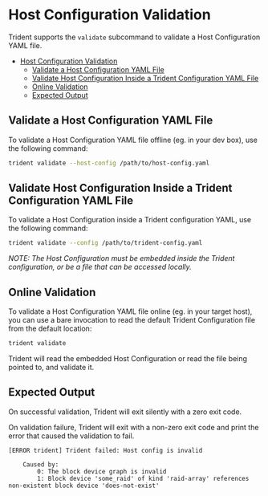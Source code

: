 # Host Configuration Validation

Trident supports the `validate` subcommand to validate a Host Configuration YAML
file.

- [Host Configuration Validation](#host-configuration-validation)
  - [Validate a Host Configuration YAML File](#validate-a-host-configuration-yaml-file)
  - [Validate Host Configuration Inside a Trident Configuration YAML File](#validate-host-configuration-inside-a-trident-configuration-yaml-file)
  - [Online Validation](#online-validation)
  - [Expected Output](#expected-output)

## Validate a Host Configuration YAML File

To validate a Host Configuration YAML file offline (eg. in your dev box), use
the following command:

```bash
trident validate --host-config /path/to/host-config.yaml
```

## Validate Host Configuration Inside a Trident Configuration YAML File

To validate a Host Configuration inside a Trident configuration YAML, use the
following command:

```bash
trident validate --config /path/to/trident-config.yaml
```

*NOTE: The Host Configuration must be embedded inside the Trident configuration,
or be a file that can be accessed locally.*

## Online Validation

To validate a Host Configuration YAML file online (eg. in your target host), you
can use a bare invocation to read the default Trident Configuration file from
the default location:

```bash
trident validate
```

Trident will read the embedded Host Configuration or read the file being pointed
to, and validate it.

## Expected Output

On successful validation, Trident will exit silently with a zero exit code.

On validation failure, Trident will exit with a non-zero exit code and print the
error that caused the validation to fail.

```text
[ERROR trident] Trident failed: Host config is invalid
    
    Caused by:
        0: The block device graph is invalid
        1: Block device 'some_raid' of kind 'raid-array' references non-existent block device 'does-not-exist'
```
